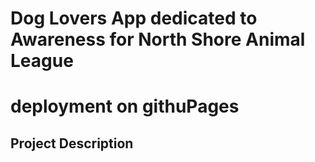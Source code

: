 # Dog Lovers App dedicated to Awareness for North Shore Animal League
# deployment on githuPages
## Project Description
